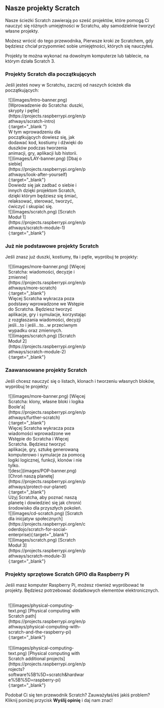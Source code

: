 ## Nasze projekty Scratch

Nasze ścieżki Scratch zawierają po sześć projektów, które pomogą Ci nauczyć się różnych umiejętności w Scratchu, aby samodzielnie tworzyć własne projekty.

Możesz wrócić do tego przewodnika, Pierwsze kroki ze Scratchem, gdy będziesz chciał przypomnieć sobie umiejętności, których się nauczyłeś.

Projekty te można wykonać na dowolnym komputerze lub tablecie, na którym działa Scratch 3.

### Projekty Scratch dla początkujących

Jeśli jesteś nowy w Scratchu, zacznij od naszych ścieżek dla początkujących:

<div style="display: inline-block; max-width: 250px; float: left; padding-left: 10px;">
![](images/Intro-banner.png)
[Wprowadzenie do Scratcha: duszki, skrypty i pętle](https://projects.raspberrypi.org/en/pathways/scratch-intro){:target="_blank "}<br/>
W tym wprowadzeniu dla początkujących dowiesz się, jak dodawać kod, kostiumy i dźwięki do duszków podczas tworzenia animacji, gry, aplikacji lub historii.
</div>

<div style="display: inline-block; max-width: 250px; float: left; padding-left: 10px;">
![](images/LAY-banner.png)
[Dbaj o siebie](https://projects.raspberrypi.org/en/pathways/look-after-yourself){:target="_blank"}<br/>
Dowiedz się jak zadbać o siebie i innych dzięki projektom Scratch, dzięki którym będziesz się śmiać, relaksować, sterować, tworzyć, ćwiczyć i skupiać się.
</div>

<div style="display: inline-block; max-width: 250px; float: left; padding-left: 10px;">
![](images/scratch.png)
[Scratch Moduł 1](https://projects.raspberrypi.org/en/pathways/scratch-module-1){:target="_blank"}
</div>

<br clear="both"/>

### Już nie podstawowe projekty Scratch

Jeśli znasz już duszki, kostiumy, tła i pętle, wypróbuj te projekty:

<div style="display: inline-block; max-width: 250px; float: left; padding-left: 10px;">
![](images/more-banner.png)
[Więcej Scratcha: wiadomości, decyzje i zmienne](https://projects.raspberrypi.org/en/pathways/more-scratch){:target="_blank"}<br/>
Więcej Scratcha wykracza poza podstawy wprowadzone we Wstępie do Scratcha. Będziesz tworzyć aplikacje, gry i symulacje, korzystając z rozgłaszania wiadomości, decyzji jeśli...to i jeśli...to...w przeciwnym wypadku oraz zmiennych.
</div>

<div style="display: inline-block; max-width: 250px; float: left; padding-left: 10px;">
![](images/scratch.png)
[Scratch Moduł 2](https://projects.raspberrypi.org/en/pathways/scratch-module-2){:target="_blank"}<br/>
</div>

<br clear="both"/>

### Zaawansowane projekty Scratch

Jeśli chcesz nauczyć się o listach, klonach i tworzeniu własnych bloków, wypróbuj te projekty:

<div style="display: inline-block; max-width: 250px; float: left; padding-left: 10px;">
![](images/more-banner.png)
[Więcej Scratcha: klony, własne bloki i logika Boole'a](https://projects.raspberrypi.org/en/pathways/further-scratch){:target="_blank"}<br/>
Więcej Scratcha wykracza poza wiadomości wprowadzone we Wstępie do Scratcha i Więcej Scratcha. Będziesz tworzyć aplikacje, gry, sztukę generowaną komputerowo i symulacje za pomocą logiki logicznej, funkcji, klonów i nie tylko.
</div>

<div style="display: inline-block; max-width: 250px; float: left; padding-left: 10px;">
![desc](images/POP-banner.png)
[Chroń naszą planetę](https://projects.raspberrypi.org/en/pathways/protect-our-planet){:target="_blank"}<br/>
Użyj Scratcha, aby poznać naszą planetę i dowiedzieć się jak chronić środowisko dla przyszłych pokoleń.
</div>

<div style="display: inline-block; max-width: 250px; float: left; padding-left: 10px;">
![](images/cd-scratch.png)
[Scratch dla inicjatyw społecznych](https://projects.raspberrypi.org/en/coderdojo/scratch-for-social-enterprise){:target="_blank"}<br/>
</div>

<div style="display: inline-block; max-width: 250px; float: left; padding-left: 10px;">
![](images/scratch.png)
[Scratch Moduł 3](https://projects.raspberrypi.org/en/pathways/scratch-module-3){:target="_blank"}<br/>
</div>

<br clear="both"/>

### Projekty sprzętowe Scratch GPIO dla Raspberry Pi

Jeśli masz komputer Raspberry Pi, możesz również wypróbować te projekty. Będziesz potrzebować dodatkowych elementów elektronicznych.

<div style="display: inline-block; max-width: 250px; float: left; padding-left: 10px;"><br/>
![](images/physical-computing-text.png)
[Physical computing with Scratch path](https://projects.raspberrypi.org/en/pathways/physical-computing-with-scratch-and-the-raspberry-pi){:target="_blank"}
</div>

<div style="display: inline-block; max-width: 250px; float: left; padding-left: 10px;"><br/>
![](images/physical-computing-text.png)
[Physical computing with Scratch additional projects](https://projects.raspberrypi.org/en/projects?software%5B%5D=scratch&hardware%5B%5D=raspberry-pi){:target="_blank"}
</div>

<br clear="both"/>

Podobał Ci się ten przewodnik Scratch? Zauważyłaś/eś jakiś problem? Kliknij poniżej przycisk **Wyślij opinię** i daj nam znać!
